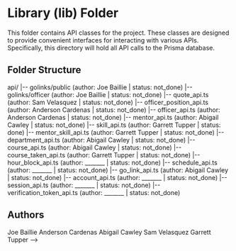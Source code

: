 # Library (lib) Folder

This folder contains API classes for the project. These classes are designed to provide convenient interfaces for interacting with various APIs.
Specifically, this directory will hold all API calls to the Prisma database.

## Folder Structure

api/
|-- golinks/public (author: Joe Baillie | status: not_done)
|-- golinks/officer (author: Joe Baillie | status: not_done)
|-- quote_api.ts (author: Sam Velasquez | status: not_done)
|-- officer_position_api.ts (author: Anderson Cardenas | status: not_done)
|-- officer_api.ts (author: Anderson Cardenas | status: not_done)
|-- mentor_api.ts (author: Abigail Cawley | status: not_done)
|-- skill_api.ts (author: Garrett Tupper | status: done)
|-- mentor_skill_api.ts (author: Garrett Tupper | status: not_done)
|-- department_api.ts (author: Abigail Cawley | status: not_done)
|-- course_api.ts (author: Abigail Cawley | status: not_done)
|-- course_taken_api.ts (author: Garrett Tupper | status: not_done)
|-- hour_block_api.ts (author: _______ | status: not_done)
|-- schedule_api.ts (author: _______ | status: not_done)
|-- go_link_api.ts (author: Abigail Cawley | status: not_done)
|-- account_api.ts (author: _______ | status: not_done)
|-- session_api.ts (author: _______ | status: not_done)
|-- verification_token_api.ts (author: _______ | status: not_done)

<!-- Please fill out file names as you go -->

## Authors

Joe Baillie
Anderson Cardenas
Abigail Cawley
Sam Velasquez
Garrett Tupper
-->